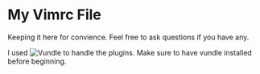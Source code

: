 # My Vimrc File

Keeping it here for convience. Feel free to ask questions if you have any. 

I used ![Vundle](https://github.com/VundleVim/Vundle.vim) to handle the plugins. 
Make sure to have vundle installed before beginning. 
